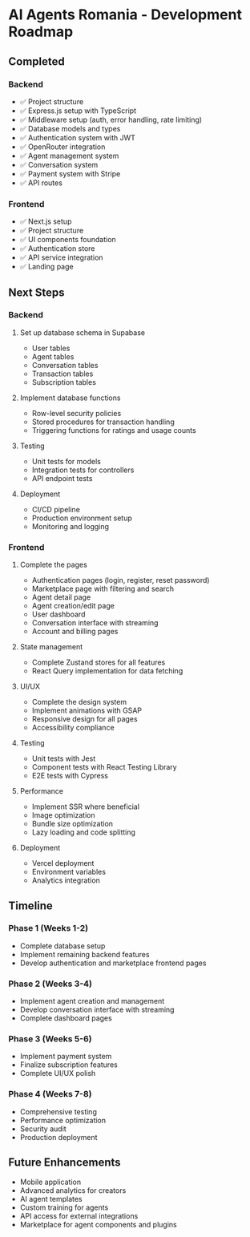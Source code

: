 # AI Agents Romania - Development Roadmap

## Completed

### Backend
- ✅ Project structure
- ✅ Express.js setup with TypeScript
- ✅ Middleware setup (auth, error handling, rate limiting)
- ✅ Database models and types
- ✅ Authentication system with JWT
- ✅ OpenRouter integration
- ✅ Agent management system
- ✅ Conversation system
- ✅ Payment system with Stripe
- ✅ API routes

### Frontend
- ✅ Next.js setup
- ✅ Project structure
- ✅ UI components foundation
- ✅ Authentication store
- ✅ API service integration
- ✅ Landing page

## Next Steps

### Backend
1. Set up database schema in Supabase
   - User tables
   - Agent tables
   - Conversation tables
   - Transaction tables
   - Subscription tables

2. Implement database functions
   - Row-level security policies
   - Stored procedures for transaction handling
   - Triggering functions for ratings and usage counts

3. Testing
   - Unit tests for models
   - Integration tests for controllers
   - API endpoint tests

4. Deployment
   - CI/CD pipeline
   - Production environment setup
   - Monitoring and logging

### Frontend
1. Complete the pages
   - Authentication pages (login, register, reset password)
   - Marketplace page with filtering and search
   - Agent detail page
   - Agent creation/edit page
   - User dashboard
   - Conversation interface with streaming
   - Account and billing pages

2. State management
   - Complete Zustand stores for all features
   - React Query implementation for data fetching

3. UI/UX
   - Complete the design system
   - Implement animations with GSAP
   - Responsive design for all pages
   - Accessibility compliance

4. Testing
   - Unit tests with Jest
   - Component tests with React Testing Library
   - E2E tests with Cypress

5. Performance
   - Implement SSR where beneficial
   - Image optimization
   - Bundle size optimization
   - Lazy loading and code splitting

6. Deployment
   - Vercel deployment
   - Environment variables
   - Analytics integration

## Timeline

### Phase 1 (Weeks 1-2)
- Complete database setup
- Implement remaining backend features
- Develop authentication and marketplace frontend pages

### Phase 2 (Weeks 3-4)
- Implement agent creation and management
- Develop conversation interface with streaming
- Complete dashboard pages

### Phase 3 (Weeks 5-6)
- Implement payment system
- Finalize subscription features
- Complete UI/UX polish

### Phase 4 (Weeks 7-8)
- Comprehensive testing
- Performance optimization
- Security audit
- Production deployment

## Future Enhancements
- Mobile application
- Advanced analytics for creators
- AI agent templates
- Custom training for agents
- API access for external integrations
- Marketplace for agent components and plugins